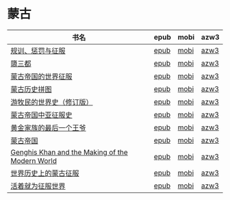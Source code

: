 # 蒙古

| 书名 | epub | mobi | azw3 |
| --- | --- | --- | --- |
| [规训、惩罚与征服](http://ct.dalanmei.com/f/31084289-570154944-3b9df8) | [epub](http://ct.dalanmei.com/f/31084289-570154944-3b9df8) | [mobi](http://ct.dalanmei.com/f/31084289-570325913-eaf5a3) | [azw3](http://ct.dalanmei.com/f/31084289-571395514-d66735) |
| [隳三都](http://ct.dalanmei.com/f/31084289-570156946-d682b3) | [epub](http://ct.dalanmei.com/f/31084289-570156946-d682b3) | [mobi](http://ct.dalanmei.com/f/31084289-570332957-0d3fb2) | [azw3](http://ct.dalanmei.com/f/31084289-571399485-038cde) |
| [蒙古帝国的世界征服](http://ct.dalanmei.com/f/31084289-570107449-76e80e) | [epub](http://ct.dalanmei.com/f/31084289-570107449-76e80e) | [mobi](http://ct.dalanmei.com/f/31084289-570256330-d1a386) | [azw3](http://ct.dalanmei.com/f/31084289-571412910-19dbc2) |
| [蒙古历史拼图](http://ct.dalanmei.com/f/31084289-571706605-e8b5a4) | [epub](http://ct.dalanmei.com/f/31084289-571706605-e8b5a4) | [mobi](http://ct.dalanmei.com/f/31084289-572115543-b0e589) | [azw3](http://ct.dalanmei.com/f/31084289-572138462-57e00f) |
| [游牧民的世界史（修订版）](http://ct.dalanmei.com/f/31084289-571697747-2a0149) | [epub](http://ct.dalanmei.com/f/31084289-571697747-2a0149) | [mobi](http://ct.dalanmei.com/f/31084289-572115923-e5a285) | [azw3](http://ct.dalanmei.com/f/31084289-572148951-e80035) |
| [蒙古帝国中亚征服史](http://ct.dalanmei.com/f/31084289-571671469-33dce3) | [epub](http://ct.dalanmei.com/f/31084289-571671469-33dce3) | [mobi](http://ct.dalanmei.com/f/31084289-572116369-029fc4) | [azw3](http://ct.dalanmei.com/f/31084289-572175036-13b4c0) |
| [黄金家族的最后一个王爷](http://ct.dalanmei.com/f/31084289-571635349-6495ca) | [epub](http://ct.dalanmei.com/f/31084289-571635349-6495ca) | [mobi](http://ct.dalanmei.com/f/31084289-572124748-fa3a8c) | [azw3](http://ct.dalanmei.com/f/31084289-572185116-605e51) |
| [蒙古帝国](http://ct.dalanmei.com/f/31084289-571558295-47e21b) | [epub](http://ct.dalanmei.com/f/31084289-571558295-47e21b) | [mobi](http://ct.dalanmei.com/f/31084289-571916809-2e6304) | [azw3](http://ct.dalanmei.com/f/31084289-572203923-5e152d) |
| [Genghis Khan and the Making of the Modern World](http://ct.dalanmei.com/f/31084289-571553586-bfca00) | [epub](http://ct.dalanmei.com/f/31084289-571553586-bfca00) | [mobi](http://ct.dalanmei.com/f/31084289-571884614-a1628e) | [azw3](http://ct.dalanmei.com/f/31084289-572069891-26516c) |
| [世界历史上的蒙古征服](http://ct.dalanmei.com/f/31084289-571559813-be5ebf) | [epub](http://ct.dalanmei.com/f/31084289-571559813-be5ebf) | [mobi](http://ct.dalanmei.com/f/31084289-571982523-0b122d) | [azw3](http://ct.dalanmei.com/f/31084289-572078251-08b3d6) |
| [活着就为征服世界](http://ct.dalanmei.com/f/31084289-571457673-d145c6) | [epub](http://ct.dalanmei.com/f/31084289-571457673-d145c6) | [mobi](http://ct.dalanmei.com/f/31084289-571790743-74b09e) | [azw3](http://ct.dalanmei.com/f/31084289-571898216-3270ca) |
